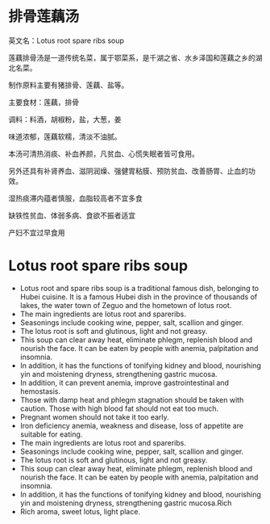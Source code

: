 # 排骨莲藕汤

英文名：Lotus root spare ribs soup

莲藕排骨汤是一道传统名菜，属于鄂菜系，是千湖之省、水乡泽国和莲藕之乡的湖北名菜。

制作原料主要有猪排骨、莲藕、盐等。

主要食材：莲藕，排骨

调料：料酒，胡椒粉，盐，大葱，姜

味道浓郁，莲藕软糯，清淡不油腻。

本汤可清热消痰、补血养颜，凡贫血、心慌失眠者皆可食用。

另外还具有补肾养血、滋阴润燥、强健胃粘膜、预防贫血、改善肠胃、止血的功效。

湿热痰滞内蕴者慎服，血脂较高者不宜多食

缺铁性贫血、体弱多病、食欲不振者适宜

产妇不宜过早食用


# Lotus root spare ribs soup

- Lotus root and spare ribs soup is a traditional famous dish, belonging to Hubei cuisine. It is a famous Hubei dish in the province of thousands of lakes, the water town of Zeguo and the hometown of lotus root.
- The main ingredients are lotus root and spareribs.
- Seasonings include cooking wine, pepper, salt, scallion and ginger.
- The lotus root is soft and glutinous, light and not greasy.
- This soup can clear away heat, eliminate phlegm, replenish blood and nourish the face. It can be eaten by people with anemia, palpitation and insomnia.
- In addition, it has the functions of tonifying kidney and blood, nourishing yin and moistening dryness, strengthening gastric mucosa.
- In addition, it can prevent anemia, improve gastrointestinal and hemostasis.
- Those with damp heat and phlegm stagnation should be taken with caution. Those with high blood fat should not eat too much.
- Pregnant women should not take it too early.
- Iron deficiency anemia, weakness and disease, loss of appetite are suitable for eating.
- The main ingredients are lotus root and spareribs.
- Seasonings include cooking wine, pepper, salt, scallion and ginger.
- The lotus root is soft and glutinous, light and not greasy.
- This soup can clear away heat, eliminate phlegm, replenish blood and nourish the face. It can be eaten by people with anemia, palpitation and insomnia.
- In addition, it has the functions of tonifying kidney and blood, nourishing yin and moistening dryness, strengthening gastric mucosa.Rich 
- Rich aroma, sweet lotus, light place.